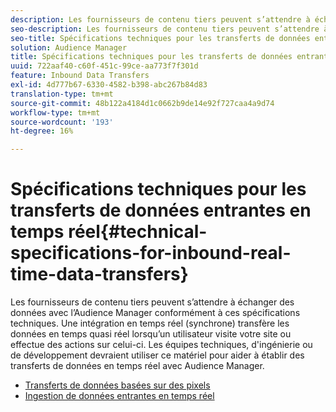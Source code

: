```yaml
---
description: Les fournisseurs de contenu tiers peuvent s’attendre à échanger des données avec l’Audience Manager conformément à ces spécifications techniques. Une intégration en temps réel (synchrone) transfère les données en temps quasi réel lorsqu’un utilisateur visite votre site ou effectue des actions sur celui-ci. Les équipes techniques, d'ingénierie ou de développement devraient utiliser ce matériel pour aider à établir des transferts de données en temps réel avec Audience Manager.
seo-description: Les fournisseurs de contenu tiers peuvent s’attendre à échanger des données avec l’Audience Manager conformément à ces spécifications techniques. Une intégration en temps réel (synchrone) transfère les données en temps quasi réel lorsqu’un utilisateur visite votre site ou effectue des actions sur celui-ci. Les équipes techniques, d'ingénierie ou de développement devraient utiliser ce matériel pour aider à établir des transferts de données en temps réel avec Audience Manager.
seo-title: Spécifications techniques pour les transferts de données entrantes en temps réel
solution: Audience Manager
title: Spécifications techniques pour les transferts de données entrantes en temps réel
uuid: 722aaf40-c60f-451c-99ce-aa773f7f301d
feature: Inbound Data Transfers
exl-id: 4d777b67-6330-4582-b398-abc267b84d83
translation-type: tm+mt
source-git-commit: 48b122a4184d1c0662b9de14e92f727caa4a9d74
workflow-type: tm+mt
source-wordcount: '193'
ht-degree: 16%

---
```


# Spécifications techniques pour les transferts de données entrantes en temps réel{#technical-specifications-for-inbound-real-time-data-transfers}

Les fournisseurs de contenu tiers peuvent s’attendre à échanger des données avec l’Audience Manager conformément à ces spécifications techniques. Une intégration en temps réel (synchrone) transfère les données en temps quasi réel lorsqu’un utilisateur visite votre site ou effectue des actions sur celui-ci. Les équipes techniques, d&#39;ingénierie ou de développement devraient utiliser ce matériel pour aider à établir des transferts de données en temps réel avec Audience Manager.

<!-- c_rt_realtime_intro.xml -->

* [Transferts de données basées sur des pixels](/help/using/integration/sending-audience-data/real-time-data-integration/pixel-based-data-transfer.md)
* [Ingestion de données entrantes en temps réel](/help/using/integration/sending-audience-data/real-time-data-integration/real-time-data-transfer.md)
